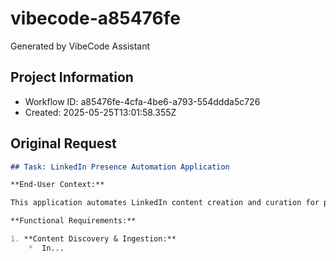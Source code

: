 # vibecode-a85476fe

Generated by VibeCode Assistant

## Project Information

- Workflow ID: a85476fe-4cfa-4be6-a793-554ddda5c726
- Created: 2025-05-25T13:01:58.355Z

## Original Request

```markdown
## Task: LinkedIn Presence Automation Application

**End-User Context:**

This application automates LinkedIn content creation and curation for personal use, streamlining activities like discovering relevant content, posting updates, and engaging with others while maintaining the user's authentic tone. The target user is an individual who wants to enhance their LinkedIn presence with minimal manual effort.

**Functional Requirements:**

1. **Content Discovery & Ingestion:**
    *  In...